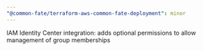 ```yaml
---
"@common-fate/terraform-aws-common-fate-deployment": minor
---
```


IAM Identity Center integration: adds optional permissions to allow management of group memberships

